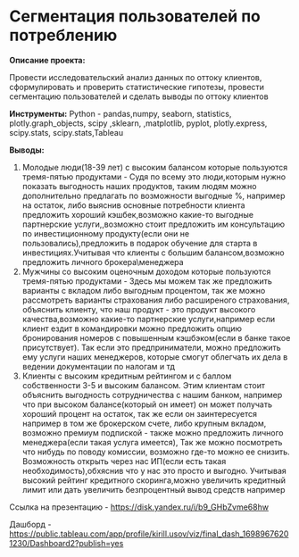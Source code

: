 # Сегментация пользователей по потреблению

**Описание проекта:**

Провести исследовательский анализ данных по оттоку клиентов, сформулировать и проверить статистические гипотезы, провести сегментацию пользователей и сделать выводы по оттоку клиентов

**Инструменты:**
Python - pandas,numpy, seaborn, statistics, plotly.graph_objects, scipy ,sklearn, ,matplotlib, pyplot, plotly.express, scipy.stats, scipy.stats,Tableau

**Выводы:**

1) Молодые люди(18-39 лет) с высоким балансом которые пользуются тремя-пятью продуктами - Судя по всему это люди,которым нужно показать выгодность наших продуктов, таким людям можно дополнительно предлагать по возможности выгодные %, например на остаток, либо выяснив основные потребности клиента предложить хороший кэшбек,возможно какие-то выгодные партнерские услуги,,возможно стоит предложить им консультацию по инвестиционному продукту(если они не пользовались),предложить в подарок обучение для старта в инвестициях.Учитывая что клиенты с большим балансом,возможно предложить личного брокера\менеджера
2) Мужчины со высоким оценочным доходом которые пользуются тремя-пятью продуктами - Здесь мы можем так же предложить варианты с вкладом либо выгодным процентом, так же можно рассмотреть варианты страхования либо расширеного страхования, объяснить клиенту, что наш продукт - это продукт высокого качества,возможно какие-то партнерские услуги,например если клиент ездит в командировки можно предложить опцию бронирования номеров с повышенным кэшбэком(если в банке такое присутствует). Так если это предприниматели, можно предложить ему услуги наших менеджеров, которые смогут облегчать их дела в ведении документации по налогам и тд
3) Клиенты с высоким кредитным рейтингом и с баллом собственности 3-5 и высоким балансом. Этим клиентам стоит объяснить выгодность сотрудничества с нашим банком, например что при высоком балансе(который он имеет) он может получать хороший процент на остаток, так же если он заинтересуется например в том же брокерском счете, либо крупным вкладом, возможно премиум подпиской - также можно предложить личного менеджера(если такая услуга имеется), Так же можно посмотреть что нибудь по поводу комиссии, возможно где-то можно ее снизить. Возможность открыть через нас ИП(если есть такая необходимость),обхяснив что у нас это просто и выгодно. Учитывая высокий рейтинг кредитного скоринга,можно увеличить кредитный лимит или дать увеличить безпроцентный вывод средств например

Ссылка на презентацию - https://disk.yandex.ru/i/b9_GHbZvme68hw

Дашборд - https://public.tableau.com/app/profile/kirill.usov/viz/final_dash_16989676201230/Dashboard2?publish=yes
